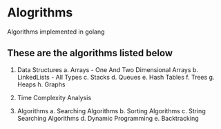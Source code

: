 # Alogrithms
Algorithms implemented in golang


## These are the algorithms listed below
1. Data Structures
   a. Arrays - One And Two Dimensional Arrays
   b. LinkedLists - All Types 
   c. Stacks
   d. Queues
   e. Hash Tables
   f. Trees
   g. Heaps
   h. Graphs

2. Time Complexity Analysis

3. Algorithms
  a. Searching Algorithms
  b. Sorting Algorithms
  c. String Searching Algorithms
  d. Dynamic Programming
  e. Backtracking
